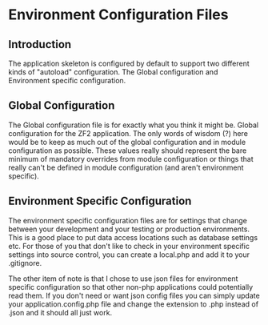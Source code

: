 # Environment Configuration Files

## Introduction
The application skeleton is configured by default to support two different kinds of "autoload"
configuration. The Global configuration and Environment specific configuration.

## Global Configuration
The Global configuration file is for exactly what you think it might be. Global configuration for
the ZF2 application. The only words of wisdom (?) here would be to keep as much out of the global
configuration and in module configuration as possible. These values really should represent the
bare minimum of mandatory overrides from module configuration or things that really can't be
defined in module configuration (and aren't environment specific).

## Environment Specific Configuration
The environment specific configuration files are for settings that change between your development
and your testing or production environments. This is a good place to put data access locations such
as database settings etc. For those of you that don't like to check in your environment specific
settings into source control, you can create a local.php and add it to your .gitignore.

The other item of note is that I chose to use json files for environment specific configuration so
that other non-php applications could potentially read them. If you don't need or want json config
files you can simply update your application.config.php file and change the extension to .php instead
of .json and it should all just work.